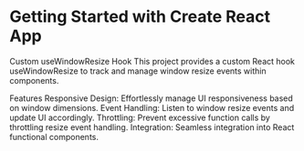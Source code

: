 # Getting Started with Create React App

Custom useWindowResize Hook
This project provides a custom React hook useWindowResize to track and manage window resize events within components.

Features
Responsive Design: Effortlessly manage UI responsiveness based on window dimensions.
Event Handling: Listen to window resize events and update UI accordingly.
Throttling: Prevent excessive function calls by throttling resize event handling.
Integration: Seamless integration into React functional components.
